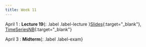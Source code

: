 ```yaml
---
title: Week 11
---
```


April 1
: **Lecture 19**{: .label .label-lecture }[Slides](){:target="_blank"},  [TimeSeriesNB](){:target="_blank"}


April 3
: **Midterm**{: .label .label-exam} 